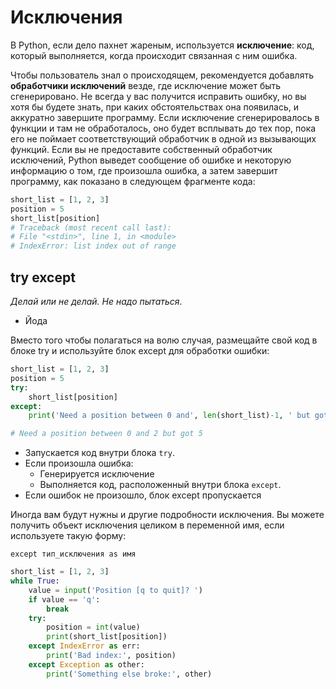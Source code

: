 # Исключения
В Python, если дело пахнет жареным, используется **исключение**: код, который выполняется, когда происходит связанная с ним ошибка.

Чтобы пользователь знал о происходящем, рекомендуется добавлять **обработчики исключений** везде, где исключение может быть сгенерировано. Не всегда у вас получится исправить ошибку, но вы хотя бы будете знать, при каких обстоятельствах она появилась, и аккуратно завершите программу. Если исключение сгенерировалось в функции и там не обработалось, оно будет всплывать до тех пор, пока его не поймает соответствующий обработчик в одной из вызывающих функций. Если вы не предоставите собственный обработчик исключений, Python выведет сообщение об ошибке и некоторую информацию о том, где произошла ошибка, а затем завершит программу, как показано в следующем фрагменте кода:

```python
short_list = [1, 2, 3]
position = 5
short_list[position]
# Traceback (most recent call last):
# File "<stdin>", line 1, in <module>
# IndexError: list index out of range
```

## try except
*Делай или не делай. Не надо пытаться*.
- Йода

Вместо того чтобы полагаться на волю случая, размещайте свой код в блоке try и используйте блок except для обработки ошибки:
```python
short_list = [1, 2, 3]
position = 5
try:
	short_list[position]
except:
	print('Need a position between 0 and', len(short_list)-1, ' but got', position)

# Need a position between 0 and 2 but got 5
```

- Запускается код внутри блока `try`.
- Если произошла ошибка:
	- Генерируется исключение
	- Выполняется код, расположенный внутри блока `except`. 
- Если ошибок не произошло, блок except пропускается

Иногда вам будут нужны и другие подробности исключения. Вы можете получить объект исключения целиком в переменной имя, если используете такую форму:

```
except тип_исключения as имя
```

```python
short_list = [1, 2, 3]
while True:
	value = input('Position [q to quit]? ')
	if value == 'q':
		break
	try:
		position = int(value)
		print(short_list[position])
	except IndexError as err:
		print('Bad index:', position)
	except Exception as other:
		print('Something else broke:', other)
```
